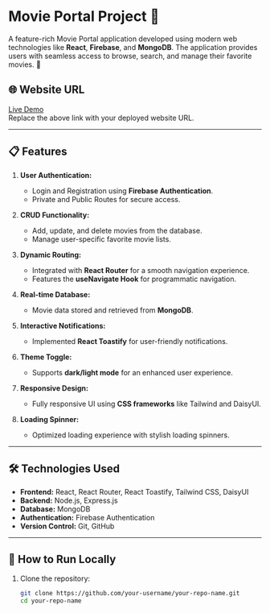 # Movie Portal Project 🎥

A feature-rich Movie Portal application developed using modern web technologies like **React**, **Firebase**, and **MongoDB**. The application provides users with seamless access to browse, search, and manage their favorite movies. 🚀

## 🌐 Website URL
[Live Demo](https://movie-portal-70714.web.app/)  
Replace the above link with your deployed website URL.

---

## 📋 Features
1. **User Authentication:**
   - Login and Registration using **Firebase Authentication**.
   - Private and Public Routes for secure access.

2. **CRUD Functionality:**
   - Add, update, and delete movies from the database.
   - Manage user-specific favorite movie lists.

3. **Dynamic Routing:**
   - Integrated with **React Router** for a smooth navigation experience.
   - Features the **useNavigate Hook** for programmatic navigation.

4. **Real-time Database:**
   - Movie data stored and retrieved from **MongoDB**.

5. **Interactive Notifications:**
   - Implemented **React Toastify** for user-friendly notifications.

6. **Theme Toggle:**
   - Supports **dark/light mode** for an enhanced user experience.

7. **Responsive Design:**
   - Fully responsive UI using **CSS frameworks** like Tailwind and DaisyUI.

8. **Loading Spinner:**
   - Optimized loading experience with stylish loading spinners.

---

## 🛠️ Technologies Used
- **Frontend:** React, React Router, React Toastify, Tailwind CSS, DaisyUI
- **Backend:** Node.js, Express.js
- **Database:** MongoDB
- **Authentication:** Firebase Authentication
- **Version Control:** Git, GitHub

---

## 🚀 How to Run Locally
1. Clone the repository:
   ```bash
   git clone https://github.com/your-username/your-repo-name.git
   cd your-repo-name
